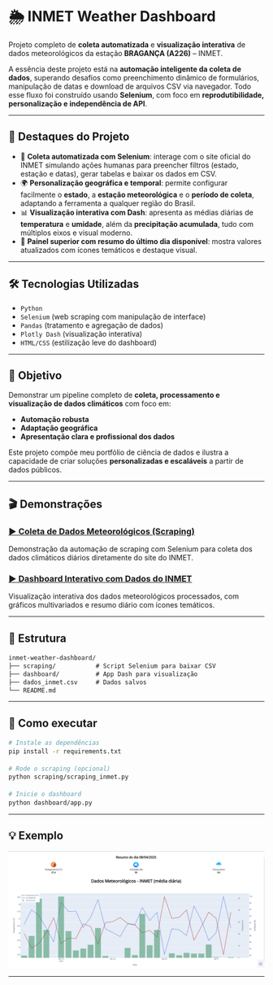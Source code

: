 # 🌦️ INMET Weather Dashboard

Projeto completo de **coleta automatizada** e **visualização interativa** de dados meteorológicos da estação **BRAGANÇA (A226)** – INMET.

A essência deste projeto está na **automação inteligente da coleta de dados**, superando desafios como preenchimento dinâmico de formulários, manipulação de datas e download de arquivos CSV via navegador. Todo esse fluxo foi construído usando **Selenium**, com foco em **reprodutibilidade, personalização e independência de API**.

---

## 🔧 Destaques do Projeto

- 🧠 **Coleta automatizada com Selenium**: interage com o site oficial do INMET simulando ações humanas para preencher filtros (estado, estação e datas), gerar tabelas e baixar os dados em CSV.
- 🌍 **Personalização geográfica e temporal**: permite configurar facilmente o **estado**, a **estação meteorológica** e o **período de coleta**, adaptando a ferramenta a qualquer região do Brasil.
- 📊 **Visualização interativa com Dash**: apresenta as médias diárias de **temperatura** e **umidade**, além da **precipitação acumulada**, tudo com múltiplos eixos e visual moderno.
- 🧾 **Painel superior com resumo do último dia disponível**: mostra valores atualizados com ícones temáticos e destaque visual.

---

## 🛠️ Tecnologias Utilizadas

- `Python`
- `Selenium` (web scraping com manipulação de interface)
- `Pandas` (tratamento e agregação de dados)
- `Plotly Dash` (visualização interativa)
- `HTML/CSS` (estilização leve do dashboard)

---

## 🎯 Objetivo

Demonstrar um pipeline completo de **coleta, processamento e visualização de dados climáticos** com foco em:

- **Automação robusta**
- **Adaptação geográfica**
- **Apresentação clara e profissional dos dados**

Este projeto compõe meu portfólio de ciência de dados e ilustra a capacidade de criar soluções **personalizadas e escaláveis** a partir de dados públicos.

---

## 🎬 Demonstrações

### [▶️ Coleta de Dados Meteorológicos (Scraping)](https://player.vimeo.com/video/1074678611?h=9ba536ee98)
Demonstração da automação de scraping com Selenium para coleta dos dados climáticos diários diretamente do site do INMET.

### [▶️ Dashboard Interativo com Dados do INMET](https://player.vimeo.com/video/1074681068?h=d3e3fb815c)
Visualização interativa dos dados meteorológicos processados, com gráficos multivariados e resumo diário com ícones temáticos.

---

## 📁 Estrutura

```
inmet-weather-dashboard/
├── scraping/           # Script Selenium para baixar CSV
├── dashboard/          # App Dash para visualização
├── dados_inmet.csv     # Dados salvos
└── README.md
```
---

## 🚀 Como executar

```bash
# Instale as dependências
pip install -r requirements.txt

# Rode o scraping (opcional)
python scraping/scraping_inmet.py

# Inicie o dashboard
python dashboard/app.py
```
---

## 💡 Exemplo

![screenshot](docs/dashboard_example.png)

---
